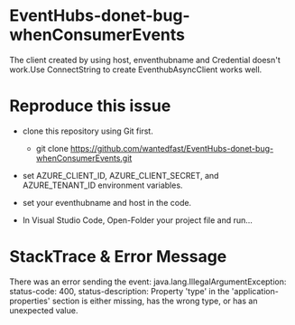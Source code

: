 # EventHubs-donet-bug-whenConsumerEvents
The client created by using host, enventhubname and Credential doesn't work.Use ConnectString to  create EventhubAsyncClient works well. 

# Reproduce this issue
- clone this repository using Git first.
    - git clone https://github.com/wantedfast/EventHubs-donet-bug-whenConsumerEvents.git

- set AZURE_CLIENT_ID, AZURE_CLIENT_SECRET, and AZURE_TENANT_ID environment variables.

- set your eventhubname and host in the code. 

- In Visual Studio Code, Open-Folder your project file and run...

# StackTrace & Error Message

There was an error sending the event: java.lang.IllegalArgumentException: status-code: 400, status-description: Property 'type' in the 'application-properties' section is either missing, has the wrong type, or has an unexpected value.
